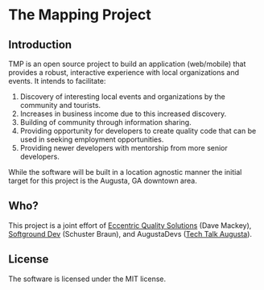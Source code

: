 # The Mapping Project

## Introduction

TMP is an open source project to build an application (web/mobile) that provides a robust, interactive experience with local organizations and events. It intends to facilitate:

1. Discovery of interesting local events and organizations by the community and tourists.
2. Increases in business income due to this increased discovery.
3. Building of community through information sharing.
4. Providing opportunity for developers to create quality code that can be used in seeking employment opportunities.
5. Providing newer developers with mentorship from more senior developers.

While the software will be built in a location agnostic manner the initial target for this project is the Augusta, GA downtown area.

## Who?

This project is a joint effort of [Eccentric Quality Solutions](https://eccentricquality.com/) (Dave Mackey), [Softground Dev](https://softground.dev/) (Schuster Braun), and AugustaDevs ([Tech Talk Augusta](https://techtalkaugusta.com/)).

## License

The software is licensed under the MIT license.